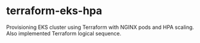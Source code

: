 # terraform-eks-hpa
Provisioning EKS cluster using Terraform with NGINX pods and HPA scaling. Also implemented Terraform logical sequence.
